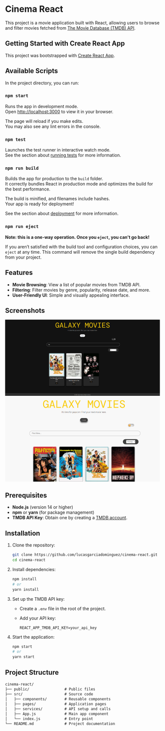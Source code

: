 # Cinema React

This project is a movie application built with React, allowing users to browse and filter movies fetched from [The Movie Database (TMDB) API](https://www.themoviedb.org/documentation/api).

## Getting Started with Create React App

This project was bootstrapped with [Create React App](https://github.com/facebook/create-react-app).

## Available Scripts

In the project directory, you can run:

### `npm start`

Runs the app in development mode.\
Open [http://localhost:3000](http://localhost:3000) to view it in your browser.

The page will reload if you make edits.\
You may also see any lint errors in the console.

### `npm test`

Launches the test runner in interactive watch mode.\
See the section about [running tests](https://facebook.github.io/create-react-app/docs/running-tests) for more information.

### `npm run build`

Builds the app for production to the `build` folder.\
It correctly bundles React in production mode and optimizes the build for the best performance.

The build is minified, and filenames include hashes.\
Your app is ready for deployment!

See the section about [deployment](https://facebook.github.io/create-react-app/docs/deployment) for more information.

### `npm run eject`

**Note: this is a one-way operation. Once you `eject`, you can't go back!**

If you aren’t satisfied with the build tool and configuration choices, you can `eject` at any time. This command will remove the single build dependency from your project.

## Features

- **Movie Browsing**: View a list of popular movies from TMDB API.
- **Filtering**: Filter movies by genre, popularity, release date, and more.
- **User-Friendly UI**: Simple and visually appealing interface.

## Screenshots

<img src="https://github.com/lucasgarciadominguez/Assets/blob/main/ReactCinemaNight.PNG" width="800">
<img src="https://github.com/lucasgarciadominguez/Assets/blob/main/ReactCinemaDay.PNG" width="800">
<!--
## Demo
Check out a live demo of the app here: [Cinema React Demo](link-to-demo)
-->

## Prerequisites

- **Node.js** (version 14 or higher)
- **npm** or **yarn** (for package management)
- **TMDB API Key**: Obtain one by creating a [TMDB account](https://www.themoviedb.org/).

## Installation

1. Clone the repository:

    ```bash
    git clone https://github.com/lucasgarciadominguez/cinema-react.git
    cd cinema-react
    ```

2. Install dependencies:

    ```bash
    npm install
    # or
    yarn install
    ```

3. Set up the TMDB API key:

    - Create a `.env` file in the root of the project.
    - Add your API key:

      ```plaintext
      REACT_APP_TMDB_API_KEY=your_api_key
      ```

4. Start the application:

    ```bash
    npm start
    # or
    yarn start
    ```

## Project Structure

```plaintext
cinema-react/
├── public/                # Public files
├── src/                   # Source code
│   ├── components/        # Reusable components
│   ├── pages/             # Application pages
│   ├── services/          # API setup and calls
│   ├── App.js             # Main app component
│   └── index.js           # Entry point
└── README.md              # Project documentation

